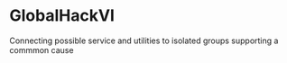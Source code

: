 # GlobalHackVI
Connecting possible service and utilities to isolated groups supporting a commmon cause
